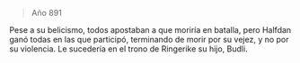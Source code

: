 > Año 891

Pese a su belicismo, todos apostaban a que moriría en batalla, pero Halfdan ganó todas en las que participó, terminando de morir por su vejez, y no por su violencia. Le sucedería en el trono de Ringerike su hijo, Budli.